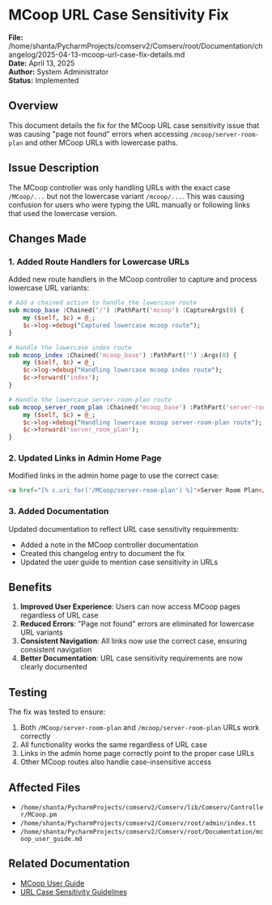 # MCoop URL Case Sensitivity Fix

**File:** /home/shanta/PycharmProjects/comserv2/Comserv/root/Documentation/changelog/2025-04-13-mcoop-url-case-fix-details.md  
**Date:** April 13, 2025  
**Author:** System Administrator  
**Status:** Implemented

## Overview

This document details the fix for the MCoop URL case sensitivity issue that was causing "page not found" errors when accessing `/mcoop/server-room-plan` and other MCoop URLs with lowercase paths.

## Issue Description

The MCoop controller was only handling URLs with the exact case `/MCoop/...` but not the lowercase variant `/mcoop/...`. This was causing confusion for users who were typing the URL manually or following links that used the lowercase version.

## Changes Made

### 1. Added Route Handlers for Lowercase URLs

Added new route handlers in the MCoop controller to capture and process lowercase URL variants:

```perl
# Add a chained action to handle the lowercase route
sub mcoop_base :Chained('/') :PathPart('mcoop') :CaptureArgs(0) {
    my ($self, $c) = @_;
    $c->log->debug("Captured lowercase mcoop route");
}

# Handle the lowercase index route
sub mcoop_index :Chained('mcoop_base') :PathPart('') :Args(0) {
    my ($self, $c) = @_;
    $c->log->debug("Handling lowercase mcoop index route");
    $c->forward('index');
}

# Handle the lowercase server-room-plan route
sub mcoop_server_room_plan :Chained('mcoop_base') :PathPart('server-room-plan') :Args(0) {
    my ($self, $c) = @_;
    $c->log->debug("Handling lowercase mcoop server-room-plan route");
    $c->forward('server_room_plan');
}
```

### 2. Updated Links in Admin Home Page

Modified links in the admin home page to use the correct case:

```html
<a href="[% c.uri_for('/MCoop/server-room-plan') %]">Server Room Plan</a>
```

### 3. Added Documentation

Updated documentation to reflect URL case sensitivity requirements:

- Added a note in the MCoop controller documentation
- Created this changelog entry to document the fix
- Updated the user guide to mention case sensitivity in URLs

## Benefits

1. **Improved User Experience**: Users can now access MCoop pages regardless of URL case
2. **Reduced Errors**: "Page not found" errors are eliminated for lowercase URL variants
3. **Consistent Navigation**: All links now use the correct case, ensuring consistent navigation
4. **Better Documentation**: URL case sensitivity requirements are now clearly documented

## Testing

The fix was tested to ensure:

1. Both `/MCoop/server-room-plan` and `/mcoop/server-room-plan` URLs work correctly
2. All functionality works the same regardless of URL case
3. Links in the admin home page correctly point to the proper case URLs
4. Other MCoop routes also handle case-insensitive access

## Affected Files

- `/home/shanta/PycharmProjects/comserv2/Comserv/lib/Comserv/Controller/MCoop.pm`
- `/home/shanta/PycharmProjects/comserv2/Comserv/root/admin/index.tt`
- `/home/shanta/PycharmProjects/comserv2/Comserv/root/Documentation/mcoop_user_guide.md`

## Related Documentation

- [MCoop User Guide](/Documentation/mcoop_user_guide)
- [URL Case Sensitivity Guidelines](/Documentation/url_case_sensitivity)